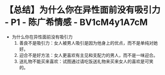 # 【总结】为什么你在异性面前没有吸引力 - P1 - 陈广希情感 - BV1cM4y1A7cM

-   为什么你在异性面前没有吸引力
    1.  善良不是吸引力：女人被男人吸引是因为他身上的优点，而不是单纯对她好。
    2.  迎合不是好方法：女人更喜欢有主见和支配力的男人，而不是一味迎合。
    3.  送礼物不能买来喜欢：试图通过请吃饭送礼物来买来女人的喜欢是可笑的。